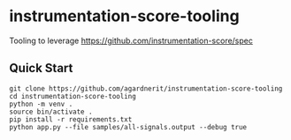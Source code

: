 # instrumentation-score-tooling
Tooling to leverage https://github.com/instrumentation-score/spec

## Quick Start

```
git clone https://github.com/agardnerit/instrumentation-score-tooling
cd instrumentation-score-tooling
python -m venv .
source bin/activate .
pip install -r requirements.txt
python app.py --file samples/all-signals.output --debug true
```
